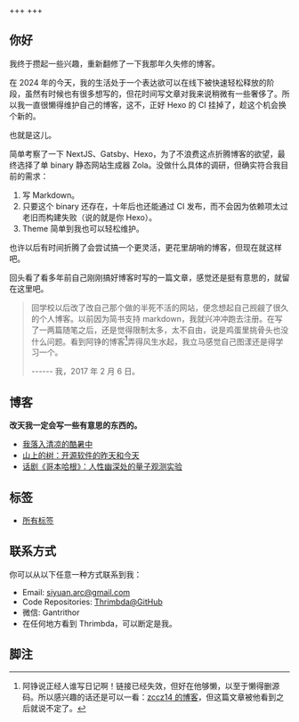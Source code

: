 +++
+++

## 你好

我终于攒起一些兴趣，重新翻修了一下我那年久失修的博客。

在 2024 年的今天，我的生活处于一个表达欲可以在线下被快速轻松释放的阶段，虽然有时候也有很多想写的，但花时间写文章对我来说稍微有一些奢侈了。所以我一直很懒得维护自己的博客，这不，正好 Hexo 的 CI 挂掉了，趁这个机会换个新的。

也就是这儿。

简单考察了一下 NextJS、Gatsby、Hexo，为了不浪费这点折腾博客的欲望，最终选择了单 binary 静态网站生成器 Zola。没做什么具体的调研，但确实符合我目前的需求：

1. 写 Markdown。
2. 只要这个 binary 还存在，十年后也还能通过 CI 发布，而不会因为依赖项太过老旧而构建失败（说的就是你 Hexo）。
3. Theme 简单到我也可以轻松维护。

也许以后有时间折腾了会尝试搞一个更灵活，更花里胡哨的博客，但现在就这样吧。

回头看了看多年前自己刚刚搞好博客时写的一篇文章，感觉还是挺有意思的，就留在这里吧。

> 回学校以后改了改自己那个做的半死不活的网站，便念想起自己觊觎了很久的个人博客。以前因为简书支持 markdown，我就兴冲冲跑去注册。在写了一两篇随笔之后，还是觉得限制太多，太不自由，说是鸡蛋里挑骨头也没什么问题。看到阿铮的博客[^1]弄得风生水起，我立马感觉自己图漾还是得学习一个。
>
> ------ 我，2017 年 2 月 6 日。

## 博客

**改天我一定会写一些有意思的东西的。**

- [我落入清凉的酷暑中](./blog/wo-luo-ru-qing-liang-de-ku-shu-zhong)
- [山上的树：开源软件的昨天和今天](./blog/shan-shang-de-shu-kai-yuan-ruan-jian-de-zuo-tian-he-jin-tian/)
- [话剧《哥本哈根》：人性幽深处的量子观测实验](./blog/hua-ju-ge-ben-ha-gen-ren-xing-you-shen-chu-de-liang-zi-guan-ce-shi-yan)

## 标签

- [所有标签](./tags)

## 联系方式

你可以从以下任意一种方式联系到我：

- Email: [siyuan.arc@gmail.com](mailto:siyuan.arc@gmail.com)
- Code Repositories: [Thrimbda@GitHub](https://github.com/Thrimbda)
- 微信: Gantrithor
- 在任何地方看到 Thrimbda，可以断定是我。

## 脚注

[^1]: 阿铮说正经人谁写日记啊！链接已经失效，但好在他够懒，以至于懒得删源码。所以感兴趣的话还是可以一看：[zccz14 的博客](https://github.com/zccz14/blog/tree/master/src/posts)，但这篇文章被他看到之后就说不定了。

